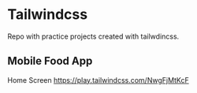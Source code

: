 # Tailwindcss
Repo with practice projects created with tailwdincss.

## Mobile Food App
Home Screen https://play.tailwindcss.com/NwgFjMtKcF

